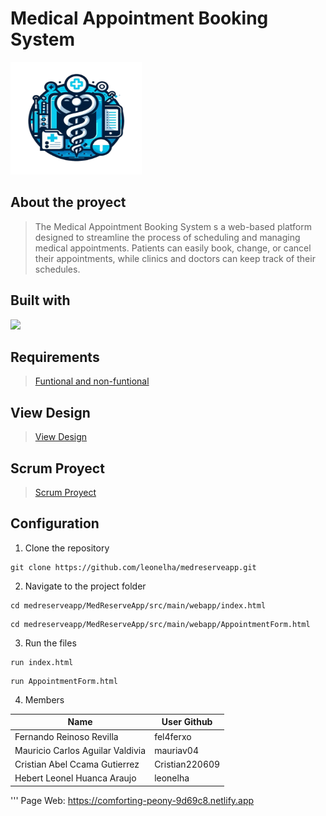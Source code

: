 # Medical Appointment Booking System
<img src="MedReserveApp/src/main/webapp/images/Logo.png" alt="Descripción de la imagen" width="210" height="180"/>

## About the proyect

> The Medical Appointment Booking System s a web-based platform designed to streamline the process of scheduling and managing medical appointments. Patients can easily book, change, or cancel their appointments, while clinics and doctors can keep track of their schedules.

## Built with
<p align="left">
  <a href="https://skillicons.dev">
    <img src="https://skillicons.dev/icons?i=java,html,css,js,mysql,vscode,gcp,github,git,nodejs,windows,idea&perline=8"/>
  </a>
</p>

## Requirements
> [Funtional and non-funtional](./Requirements.md)

## View Design
> [View Design](https://www.figma.com/design/xGY6zYI5zjh1SZbwc8ZLBD/Prototype?node-id=0-1&t=dALg2U3ScuPfYPDG-1)

## Scrum Proyect

> [Scrum Proyect](https://github.com/users/leonelha/projects/9/views/6)
   
## Configuration
1. Clone the repository
```shell
git clone https://github.com/leonelha/medreserveapp.git
```
2. Navigate to the project folder

```shell
cd medreserveapp/MedReserveApp/src/main/webapp/index.html
```
```shell
cd medreserveapp/MedReserveApp/src/main/webapp/AppointmentForm.html
```

3. Run the files

```shell
run index.html
```
```shell
run AppointmentForm.html
```

4. Members  

| Name                              | User Github     |
| --------------------------------- | --------------- |
| Fernando Reinoso Revilla          | fel4ferxo       |
| Mauricio Carlos Aguilar Valdivia  | mauriav04       |
| Cristian Abel Ccama Gutierrez     | Cristian220609  |
| Hebert Leonel Huanca Araujo       | leonelha        |


'''
Page Web:
https://comforting-peony-9d69c8.netlify.app

